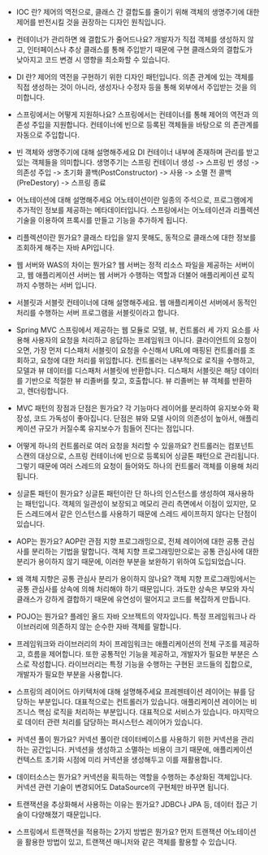 - IOC 란?
제어의 역전으로, 클래스 간 결합도를 줄이기 위해
객체의 생명주기에 대한 제어를 반전시킬 것을 권장하는 디자인 원칙입니다.

- 컨테이너가 관리하면 왜 결합도가 줄어드나요?
개발자가 직접 객체를 생성하지 않고, 인터페이스나 추상 클래스를 통해 주입받기 때문에 구현 클래스와의 결합도가 낮아지고
코드 변경 시 영향을 최소화할 수 있습니다.

- DI 란?
제어의 역전을 구현하기 위한 디자인 패턴입니다.
의존 관계에 있는 객체를 직접 생성하는 것이 아니라, 생성자나 수정자 등을 통해 외부에서 주입받는 것을 의미합니다.

- 스프링에서는 어떻게 지원하나요?
스프링에서는 컨테이너를 통해 제어의 역전과 의존성 주입을 지원합니다.
컨테이너에 빈으로 등록된 객체들을 바탕으로 의 존관계를 자동으로 주입합니다.

- 빈 객체와 생명주기에 대해 설명해주세요
DI 컨테이너 내부에 존재하며 관리를 받고 있는 객체들을 의미합니다.
생명주기는 스프링 컨테이너 생성 -> 스프링 빈 생성 -> 의존성 주입 -> 초기화 콜백(PostConstructor) -> 사용 -> 소멸 전 콜백(PreDestory) -> 스프링 종료

- 어노테이션에 대해 설명해주세요
어노테이션이란 일종의 주석으로, 프로그램에게 추가적인 정보를 제공하는 메타데이터입니다.
스프링에서는 어노테이션과 리플렉션 기술을 이용하여 프록시를 만들고 기능을 추가하게 됩니다.

- 리플렉션이란 뭔가요?
클래스 타입을 알지 못해도, 동적으로 클래스에 대한 정보를 조회하게 해주는 자바 API입니다.

- 웹 서버와 WAS의 차이는 뭔가요?
웹 서버는 정적 리소스 파일을 제공하는 서버이고,
웹 애플리케이션 서버는 웹 서버가 수행하는 역할과 더불어 애플리케이션 로직까지 수행하는 서버 입니다.

- 서블릿과 서블릿 컨테이너에 대해 설명해주세요.
웹 애플리케이션 서버에서 동적인 처리를 수행하는 서버 프로그램을 서블릿이라고 합니다.

- Spring MVC
스프링에서 제공하는 웹 모듈로 모델, 뷰, 컨트롤러 세 가지 요소를 사용해 사용자의 요청을 처리하고 응답하는 프레임워크 이니다.
클라이언트의 요청이 오면,
가장 먼저 디스패처 서블릿이 요청을 수신해서 URL에 매핑된 컨트롤러를 조회하고, 요청에 대한 처리를 위임합니다.
컨트롤러는 내부적으로 로직을 수행하고, 모델과 뷰 데이터를 디스패처 서블릿에 반환합니다.
디스패처 서블릿은 해당 데이터를 기반으로 적절한 뷰 리졸버를 찾고, 호출합니다.
뷰 리졸버는 뷰 객체를 반환하고, 렌더링합니다.

- MVC 패턴의 장점과 단점은 뭔가요?
각 기능마다 레이어를 분리하여 유지보수와 확장성, 코드 가독성이 좋아집니다.
단점은 뷰와 모델 사이의 의존성이 높아서, 애플리케이션 규모가 커질수록 유지보수가 힘들어 진다는 점입니다.

- 어떻게 하나의 컨트롤러로 여러 요청을 처리할 수 있을까요?
컨트롤러는 컴포넌트 스캔의 대상으로, 스프링 컨테이너에 빈으로 등록되어 싱글톤 패턴으로 관리됩니다.
그렇기 때문에 여러 스레드의 요청이 들어와도 하나의 컨트롤러 객체를 이용해 처리됩니다.

- 싱글톤 패턴이 뭔가요?
싱글톤 패턴이란 단 하나의 인스턴스를 생성하여 재사용하는 패턴입니다.
객체의 일관성이 보장되고 메모리 관리 측면에서 이점이 있지만,
모든 스레드에서 같은 인스턴스를 사용하기 때문에 스레드 세이프하지 않다는 단점이 있습니다.

- AOP는 뭔가요?
AOP란 관점 지향 프로그래밍으로, 전체 레이어에 대한 공통 관심사를 분리하는 기법을 말합니다.
객체 지향 프로그래밍만으로는 공통 관심사에 대한 분리가 용이하지 않기 때문에,
이러한 부분을 보완하기 위하여 도입되었습니다.

- 왜 객체 지향은 공통 관심사 분리가 용이하지 않나요?
객체 지향 프로그래밍에서는 공통 관심사를 상속에 의해 처리해야 하기 때문입니다.
과도한 상속은 부모와 자식 클래스가 강하게 결합하기 때문에 유연성이 떨어지고 코드를 복잡하게 만듭니다.

- POJO는 뭔가요?
플레인 올드 자바 오브젝트의 약자입니다. 
특정 프레임워크나 라이브러리에 의존하지 않는 순수한 자바 객체를 말합니다.

- 프레임워크와 라이브러리의 차이
프레임워크는 애플리케이션의 전체 구조를 제공하고, 흐름을 제어합니다.
또한 공통적인 기능을 제공하고, 개발자가 필요한 부분은 스스로 작성합니다.
라이브러리는 특정 기능을 수행하는 구현된 코드들의 집합으로, 개발자가 필요한 부분을 사용합니다.

- 스프링의 레이어드 아키텍처에 대해 설명해주세요
프레젠테이션 레이어는 뷰를 담당하는 부분입니다. 대표적으로는 컨트롤러가 있습니다.
애플리케이션 레이어는 비즈니스 핵심 로직을 처리하는 부분입니다. 대표적으로 서비스가 있습니다.
마지막으로 데이터 관련 처리를 담당하는 퍼시스턴스 레이어가 있습니다.

- 커넥션 풀이 뭔가요?
커넥션 풀이란 데이터베이스를 사용하기 위한 커넥션을 관리하는 공간입니다.
커넥션을 생성하고 소멸하는 비용이 크기 때문에, 애플리케이션 컨텍스트 초기화 시점에 미리 커넥션을 생성해두고 이를 재활용합니다.

- 데이터소스는 뭔가요?
커넥션을 획득하는 역할을 수행하는 추상화된 객체입니다.
커넥션 관련 기술이 변경되어도 DataSource의 구현체만 바꾸면 됩니다.

- 트랜잭션을 추상화해서 사용하는 이유는 뭔가요?
JDBC나 JPA 등, 데이터 접근 기술이 다양해졌기 때문입니다.

- 스프링에서 트랜잭션을 적용하는 2가지 방법은 뭔가요?
먼저 트랜잭션 어노테이션을 활용한 방법이 있고, 트랜잭션 매니저와 같은 객체를 활용할 수 있습니다.